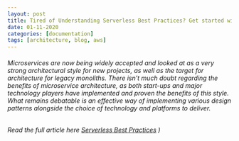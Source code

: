 ```yaml
---
layout: post
title: Tired of Understanding Serverless Best Practices? Get started with Best Practices and Case Study Today!
date: 01-11-2020
categories: [documentation]
tags: [architecture, blog, aws]
---
```


###### Microservices are now being widely accepted and looked at as a very strong architectural style for new projects, as well as the target for architecture for legacy monoliths. There isn’t much doubt regarding the benefits of microservice architecture, as both start-ups and major technology players have implemented and proven the benefits of this style. What remains debatable is an effective way of implementing various design patterns alongside the choice of technology and platforms to deliver.

###### Read the full article here [Serverless Best Practices](https://medium.com/@kothiyal-anuj/tired-of-understanding-serverless-best-practices-bb86f3bf88bf) )



